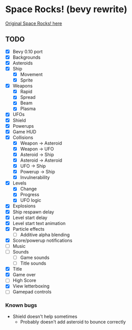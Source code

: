 # Space Rocks! (bevy rewrite)

[Original Space Rocks! here](https://github.com/bzar/spacerocks)

## TODO

- [x] Bevy 0.10 port
- [x] Backgrounds
- [x] Asteroids
- [x] Ship
  - [x] Movement
  - [x] Sprite
- [x] Weapons
  - [x] Rapid
  - [x] Spread
  - [x] Beam
  - [x] Plasma
- [x] UFOs
- [x] Shield
- [x] Powerups
- [x] Game HUD
- [x] Collisions
  - [x] Weapon -> Asteroid
  - [x] Weapon -> UFO
  - [x] Asteroid -> Ship
  - [x] Asteroid -> Asteroid
  - [x] UFO -> Ship
  - [x] Powerup -> Ship
  - [x] Invulnerability
- [x] Levels
  - [x] Change
  - [x] Progress
  - [x] UFO logic
- [x] Explosions
- [x] Ship respawn delay
- [x] Level start delay
- [x] Level start text animation
- [x] Particle effects
  - [ ] Additive alpha blending
- [x] Score/powerup notifications
- [ ] Music
- [ ] Sounds
  - [ ] Game sounds
  - [ ] Title sounds
- [x] Title
- [x] Game over
- [ ] High Score
- [x] View letterboxing
- [ ] Gamepad controls

### Known bugs

- Shield doesn't help sometimes
  - Probably doesn't add asteroid to bounce correctly
